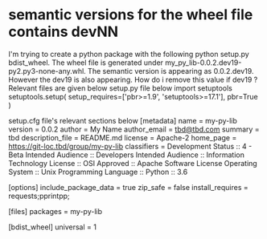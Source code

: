 
# semantic versions for the wheel file contains devNN

I'm trying to create a python package with the following python setup.py bdist_wheel. The wheel file is generated under my_py_lib-0.0.2.dev19-py2.py3-none-any.whl. The semantic version is appearing as 0.0.2.dev19. However the dev19 is also appearing.
How do i remove this value if dev19 ?
Relevant files are given below
setup.py file below
import setuptools
setuptools.setup(
    setup_requires=['pbr>=1.9', 'setuptools>=17.1'],
    pbr=True
)

setup.cfg file's relevant sections below
[metadata]
name = my-py-lib
version = 0.0.2
author = My Name
author_email = tbd@tbd.com
summary = tbd
description_file = README.md
license = Apache-2
home_page = https://git-loc.tbd/group/my-py-lib
classifiers =
    Development Status :: 4 - Beta
    Intended Audience :: Developers
    Intended Audience :: Information Technology
    License :: OSI Approved :: Apache Software License
    Operating System :: Unix
    Programming Language :: Python :: 3.6
 
[options]
include_package_data = true
zip_safe = false
install_requires = requests;pprintpp;
 
[files]
packages = my-py-lib
 
[bdist_wheel]
universal = 1


        